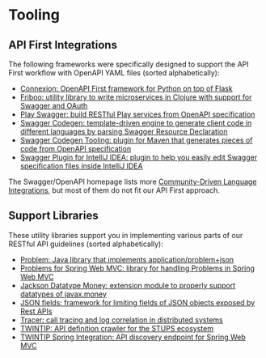 # Tooling

## API First Integrations

The following frameworks were specifically designed to support the API First workflow with OpenAPI YAML files (sorted alphabetically):

* [Connexion: OpenAPI First framework for Python on top of Flask](https://github.com/lambdastackio/connexion)
* [Friboo: utility library to write microservices in Clojure with support for Swagger and OAuth](https://github.com/lambdastackio-stups/friboo)
* [Play Swagger: build RESTful Play services from OpenAPI specification](https://github.com/lambdastackio/play-swagger)
* [Swagger Codegen: template-driven engine to generate client code in different languages by parsing Swagger Resource Declaration](https://github.com/swagger-api/swagger-codegen)
* [Swagger Codegen Tooling: plugin for Maven that generates pieces of code from OpenAPI specification](https://github.com/lambdastackio-stups/swagger-codegen-tooling)
* [Swagger Plugin for IntelliJ IDEA: plugin to help you easily edit Swagger specification files inside IntelliJ IDEA](https://github.com/lambdastackio/intellij-swagger)

The Swagger/OpenAPI homepage lists more [Community-Driven Language Integrations](http://swagger.io/open-source-integrations/),
but most of them do not fit our API First approach.

## Support Libraries

These utility libraries support you in implementing various parts of our RESTful API guidelines (sorted alphabetically):

* [Problem: Java library that implements application/problem+json](https://github.com/lambdastackio/problem)
* [Problems for Spring Web MVC: library for handling Problems in Spring Web MVC](https://github.com/lambdastackio/problem-spring-web)
* [Jackson Datatype Money: extension module to properly support datatypes of javax.money](https://github.com/lambdastackio/jackson-datatype-money)
* [JSON fields: framework for limiting fields of JSON objects exposed by Rest APIs](https://github.com/lambdastackio-incubator/json-fields)
* [Tracer: call tracing and log correlation in distributed systems](https://github.com/lambdastackio/tracer)
* [TWINTIP: API definition crawler for the STUPS ecosystem](https://github.com/lambdastackio-stups/twintip-crawler)
* [TWINTIP Spring Integration: API discovery endpoint for Spring Web MVC](https://github.com/lambdastackio/twintip-spring-web)

